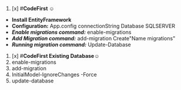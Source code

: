 1. [x] #**CodeFirst ☺**  
 - **Install EntityFramework**  
 - **Configuration:** App.config connectionString Database SQLSERVER   
 - _**Enable migrations command:**_ enable-migrations  
- **_Add Migration command:_** add-migration Create"Name migrations"  
- **_Running migration command:_** Update-Database

1. [x] #**CodeFirst Existing Database☺**
2. enable-migrations
3. add-migration
4. InitialModel-IgnoreChanges -Force
5. update-database

